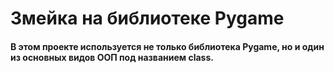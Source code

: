 # Змейка на библиотеке Pygame
#### В этом проекте используется не только библиотека Pygame,  но и один из основных видов ООП под названием class.  
